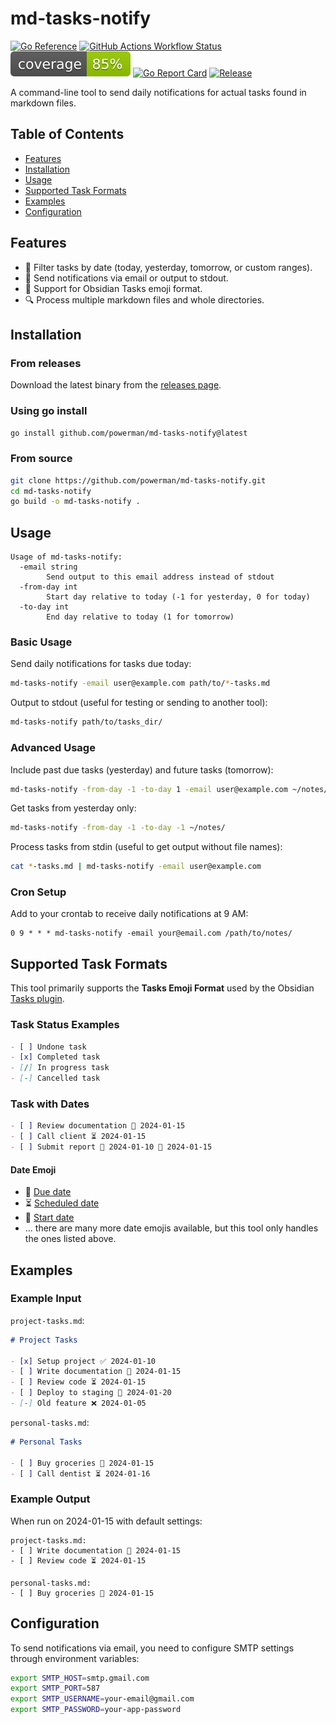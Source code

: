 # md-tasks-notify

[![Go Reference](https://pkg.go.dev/badge/github.com/powerman/md-tasks-notify.svg)](https://pkg.go.dev/github.com/powerman/md-tasks-notify)
[![GitHub Actions Workflow Status](https://img.shields.io/github/actions/workflow/status/powerman/md-tasks-notify/test.yml?logo=github&label=build)](https://github.com/powerman/md-tasks-notify/actions/workflows/test.yml)
[![Coverage Status](https://raw.githubusercontent.com/powerman/md-tasks-notify/gh-badges/coverage.svg)](https://github.com/powerman/md-tasks-notify/actions/workflows/test.yml)
[![Go Report Card](https://goreportcard.com/badge/github.com/powerman/md-tasks-notify)](https://goreportcard.com/report/github.com/powerman/md-tasks-notify)
[![Release](https://img.shields.io/github/v/release/powerman/md-tasks-notify)](https://github.com/powerman/md-tasks-notify/releases/latest)

A command-line tool to send daily notifications for actual tasks found in markdown files.

## Table of Contents

- [Features](#features)
- [Installation](#installation)
- [Usage](#usage)
- [Supported Task Formats](#supported-task-formats)
- [Examples](#examples)
- [Configuration](#configuration)

## Features

- 📅 Filter tasks by date (today, yesterday, tomorrow, or custom ranges).
- 📧 Send notifications via email or output to stdout.
- 📝 Support for Obsidian Tasks emoji format.
- 🔍 Process multiple markdown files and whole directories.

## Installation

### From releases

Download the latest binary from the [releases page](https://github.com/powerman/md-tasks-notify/releases/latest).

### Using go install

```sh
go install github.com/powerman/md-tasks-notify@latest
```

### From source

```sh
git clone https://github.com/powerman/md-tasks-notify.git
cd md-tasks-notify
go build -o md-tasks-notify .
```

## Usage

```
Usage of md-tasks-notify:
  -email string
        Send output to this email address instead of stdout
  -from-day int
        Start day relative to today (-1 for yesterday, 0 for today)
  -to-day int
        End day relative to today (1 for tomorrow)
```

### Basic Usage

Send daily notifications for tasks due today:

```sh
md-tasks-notify -email user@example.com path/to/*-tasks.md
```

Output to stdout (useful for testing or sending to another tool):

```sh
md-tasks-notify path/to/tasks_dir/
```

### Advanced Usage

Include past due tasks (yesterday) and future tasks (tomorrow):

```sh
md-tasks-notify -from-day -1 -to-day 1 -email user@example.com ~/notes/
```

Get tasks from yesterday only:

```sh
md-tasks-notify -from-day -1 -to-day -1 ~/notes/
```

Process tasks from stdin (useful to get output without file names):

```sh
cat *-tasks.md | md-tasks-notify -email user@example.com
```

### Cron Setup

Add to your crontab to receive daily notifications at 9 AM:

```cron
0 9 * * * md-tasks-notify -email your@email.com /path/to/notes/
```

## Supported Task Formats

This tool primarily supports the **Tasks Emoji Format** used by the Obsidian [Tasks plugin](https://publish.obsidian.md/tasks/Reference/Task+Formats/Tasks+Emoji+Format).

### Task Status Examples

```markdown
- [ ] Undone task
- [x] Completed task
- [/] In progress task
- [-] Cancelled task
```

### Task with Dates

```markdown
- [ ] Review documentation 📅 2024-01-15
- [ ] Call client ⏳ 2024-01-15
- [ ] Submit report 🛫 2024-01-10 📅 2024-01-15
```

#### Date Emoji

- 📅 [Due date](https://publish.obsidian.md/tasks/Getting+Started/Dates#Due+date)
- ⏳ [Scheduled date](https://publish.obsidian.md/tasks/Getting+Started/Dates#Scheduled+date)
- 🛫 [Start date](https://publish.obsidian.md/tasks/Getting+Started/Dates#Start+date)
- ... there are many more date emojis available, but this tool only handles the ones listed above.

## Examples

### Example Input

`project-tasks.md`:

```markdown
# Project Tasks

- [x] Setup project ✅ 2024-01-10
- [ ] Write documentation 📅 2024-01-15
- [ ] Review code ⏳ 2024-01-15
- [ ] Deploy to staging 📅 2024-01-20
- [-] Old feature ❌ 2024-01-05
```

`personal-tasks.md`:

```markdown
# Personal Tasks

- [ ] Buy groceries 📅 2024-01-15
- [ ] Call dentist ⏳ 2024-01-16
```

### Example Output

When run on 2024-01-15 with default settings:

```
project-tasks.md:
- [ ] Write documentation 📅 2024-01-15
- [ ] Review code ⏳ 2024-01-15

personal-tasks.md:
- [ ] Buy groceries 📅 2024-01-15
```

## Configuration

To send notifications via email, you need to configure SMTP settings through environment variables:

```sh
export SMTP_HOST=smtp.gmail.com
export SMTP_PORT=587
export SMTP_USERNAME=your-email@gmail.com
export SMTP_PASSWORD=your-app-password
```
